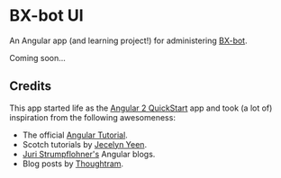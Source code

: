 # BX-bot UI
An Angular app (and learning project!) for administering [BX-bot](https://github.com/gazbert/bxbot).

Coming soon...

## Credits
This app started life as the [Angular 2 QuickStart](https://github.com/angular/quickstart) app and took (a lot of)
inspiration from the following awesomeness:

* The official [Angular Tutorial](https://angular.io/docs/ts/latest/tutorial/).
* Scotch tutorials by [Jecelyn Yeen](https://pub.scotch.io/@jecelyn).
* [Juri Strumpflohner's](http://juristr.com/blog/collections/angular-2/) Angular blogs.
* Blog posts by [Thoughtram](http://blog.thoughtram.io/angular/2016/09/15/angular-2-final-is-out.html).